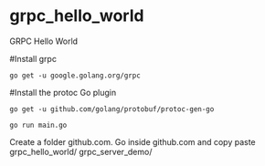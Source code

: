 # grpc_hello_world
GRPC Hello World

#Install grpc
```
go get -u google.golang.org/grpc
```

#Install the protoc Go plugin
```
go get -u github.com/golang/protobuf/protoc-gen-go
```

```
go run main.go
```

Create a folder github.com. Go inside github.com and copy paste grpc_hello_world/ grpc_server_demo/
